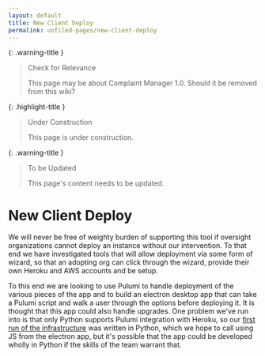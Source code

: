 ```yaml
---
layout: default
title: New Client Deploy
permalink: unfiled-pages/new-client-deploy
---
```


{: .warning-title }
> Check for Relevance
>
> This page may be about Complaint Manager 1.0. Should it be removed from this wiki?

{: .highlight-title }
> Under Construction
>
> This page is under construction.

{: .warning-title }
> To be Updated
>
> This page's content needs to be updated.

# New Client Deploy

We will never be free of weighty burden of supporting this tool if oversight organizations cannot deploy an instance without our intervention. To that end we have investigated tools that will allow deployment via some form of wizard, so that an adopting org can click through the wizard, provide their own Heroku and AWS accounts and be setup.

To this end we are looking to use Pulumi to handle deployment of the various pieces of the app and to build an electron desktop app that can take a Pulumi script and walk a user through the options before deploying it. It is thought that this app could also handle upgrades. One problem we've run into is that only Python supports Pulumi integration with Heroku, so our [first run of the infrastructure](https://github.com/PublicDataWorks/cm-pulumi) was written in Python, which we hope to call using JS from the electron app, but it's possible that the app could be developed wholly in Python if the skills of the team warrant that.
